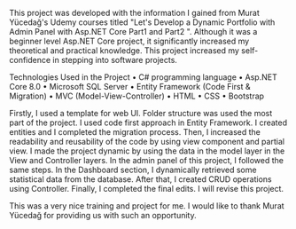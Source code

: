 This project was developed with the information I gained from Murat Yücedağ's Udemy courses titled "Let's Develop a Dynamic Portfolio with Admin Panel with Asp.NET Core Part1 and Part2 ". 
Although it was a beginner level Asp.NET Core project, it significantly increased my theoretical and practical knowledge. This project increased my self-confidence in stepping into software projects. 

Technologies Used in the Project 
•	C# programming language 
•	Asp.NET Core 8.0
•	Microsoft SQL Server 
•	Entity Framework (Code First & Migration)
•	MVC (Model-View-Controller)
•	HTML
•	CSS 
•	Bootstrap

Firstly, I used a template for web UI. Folder structure was used the most part of the project.  I used code first approach in Entity Framework. I created entities and I completed the migration process. Then, I increased the readability and reusability of the code by using view component and partial view. I made the project dynamic by using the data in the model layer in the View and Controller layers. In the admin panel of this project, I followed the same steps. In the Dashboard section, I dynamically retrieved some statistical data from the database. After that, I created CRUD operations using Controller. Finally, I completed the final edits. I will revise this project. 

This was a very nice training and project for me. I would like to thank Murat Yücedağ for providing us with such an opportunity. 
